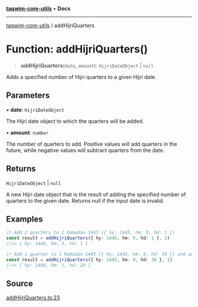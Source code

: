 [**taqwim-core-utils**](../README.md) • **Docs**

---

[taqwim-core-utils](../globals.md) / addHijriQuarters

# Function: addHijriQuarters()

> **addHijriQuarters**(`date`, `amount`): `HijriDateObject` \| `null`

Adds a specified number of Hijri quarters to a given Hijri date.

## Parameters

• **date**: `HijriDateObject`

The Hijri date object to which the quarters will be added.

• **amount**: `number`

The number of quarters to add. Positive values will add quarters in the future, while negative values will subtract quarters from the date.

## Returns

`HijriDateObject` \| `null`

A new Hijri date object that is the result of adding the specified number of quarters to the given date. Returns null if the input date is invalid.

## Examples

```ts
// Add 2 quarters to 1 Ramadan 1445 ({ hy: 1445, hm: 9, hd: 1 })
const result = addHijriQuarters({ hy: 1445, hm: 9, hd: 1 }, 2)
//=> { hy: 1446, hm: 3, hd: 1 }
```

```ts
// Add 1 quarter to 1 Ramadan 1445 ({ hy: 1445, hm: 9, hd: 30 }) and adjust the month
const result = addHijriQuarters({ hy: 1445, hm: 9, hd: 30 }, 1)
//=> { hy: 1446, hm: 1, hd: 29 }
```

## Source

[addHijriQuarters.ts:23](https://github.com/boussadjra/taqwim/blob/b6011f3ed342a975f52680743fe89e4925ba0553/packages/core-utils/src/lib/addHijriQuarters.ts#L23)
